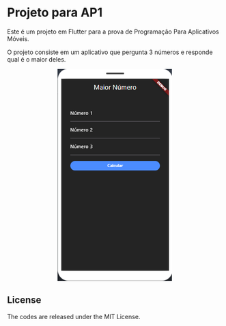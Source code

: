 # Projeto para AP1

Este é um projeto em Flutter para a prova de Programação Para Aplicativos Móveis.

O projeto consiste em um aplicativo que pergunta 3 números e responde qual é o maior deles.

<p align="center">
  <img src="https://github.com/pedrkw/code/blob/main/FLUTTER/achar_maior_numero/screenshot.png" alt="App capture">
</p>

## License

The codes are released under the MIT License.
